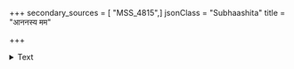 +++
secondary_sources = [ "MSS_4815",]
jsonClass = "Subhaashita"
title = "आननस्य मम"

+++

<details><summary>Text</summary>

आननस्य मम चेदनौचिती निर्दयं दशनदंशदायिनः।  
शोध्यते सुदति वैरमस्य तत् किं त्वया वद विदश्य नाधरम्॥
</details>
